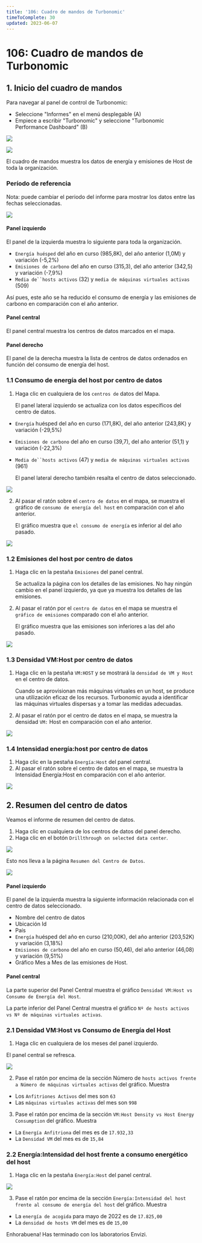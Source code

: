 ```yaml
---
title: '106: Cuadro de mandos de Turbonomic'
timeToComplete: 30
updated: 2023-06-07
---
```


# 106: Cuadro de mandos de Turbonomic

## 1. Inicio del cuadro de mandos

Para navegar al panel de control de Turbonomic:

*   Seleccione "Informes" en el menú desplegable (A)
*   Empiece a escribir "Turbonomic" y seleccione "Turbonomic Performance Dashboard" (B)

![](./images/106/turbo-dashboard.png)

![](./images/106/turbo-home.png)

El cuadro de mandos muestra los datos de energía y emisiones de Host de toda la organización.

### Período de referencia

Nota: puede cambiar el periodo del informe para mostrar los datos entre las fechas seleccionadas.

![](./images/106/turbo-reporting-period.png)

#### Panel izquierdo

El panel de la izquierda muestra lo siguiente para toda la organización.

*   `Energía huésped` del año en curso (985,8K), del año anterior (1,0M) y variación (-5,2%)
*   `Emisiones de carbono` del año en curso (315,3), del año anterior (342,5) y variación (-7,9%)
*   `Media de``hosts activos` (32) y `media de máquinas virtuales activas` (509)

Así pues, este año se ha reducido el consumo de energía y las emisiones de carbono en comparación con el año anterior.

#### Panel central

El panel central muestra los centros de datos marcados en el mapa.

#### Panel derecho

El panel de la derecha muestra la lista de centros de datos ordenados en función del consumo de energía del host.

### 1.1 Consumo de energía del host por centro de datos

1.  Haga clic en cualquiera de los `centros de` datos del Mapa.

    El panel lateral izquierdo se actualiza con los datos específicos del centro de datos.

*   `Energía` huésped del año en curso (171,8K), del año anterior (243,8K) y variación (-29,5%)

*   `Emisiones de carbono` del año en curso (39,7), del año anterior (51,1) y variación (-22,3%)

*   `Media de``hosts activos` (47) y `media de máquinas virtuales activas` (961)

    El panel lateral derecho también resalta el centro de datos seleccionado.

![](./images/106/turbo-host-consumption.png)

2.  Al pasar el ratón sobre el `centro de datos` en el mapa, se muestra el gráfico de `consumo de energía del host` en comparación con el año anterior.

    El gráfico muestra que `el consumo de energía` es inferior al del año pasado.

![](./images/106/turbo-energy-consumption.png)

### 1.2 Emisiones del host por centro de datos

1.  Haga clic en la pestaña `Emisiones` del panel central.

    Se actualiza la página con los detalles de las emisiones. No hay ningún cambio en el panel izquierdo, ya que ya muestra los detalles de las emisiones.

2.  Al pasar el ratón por el `centro de datos` en el mapa se muestra el `gráfico de emisiones` comparado con el año anterior.

    El gráfico muestra que las emisiones son inferiores a las del año pasado.

![](./images/106/turbo-dc-emissions.png)

### 1.3 Densidad VM:Host por centro de datos

1.  Haga clic en la pestaña `VM:HOST` y se mostrará la `densidad de VM y Host` en el centro de datos.

    Cuando se aprovisionan más máquinas virtuales en un host, se produce una utilización eficaz de los recursos. Turbonomic ayuda a identificar las máquinas virtuales dispersas y a tomar las medidas adecuadas.

2.  Al pasar el ratón por el centro de datos en el mapa, se muestra la densidad `VM:` Host en comparación con el año anterior.

![](./images/106/turbo-vm-host.png)

### 1.4 Intensidad energía:host por centro de datos

1.  Haga clic en la pestaña `Energía:Host` del panel central.
2.  Al pasar el ratón sobre el centro de datos en el mapa, se muestra la Intensidad Energía:Host en comparación con el año anterior.

![](./images/106/turbo-energy-host.png)

## 2. Resumen del centro de datos

Veamos el informe de resumen del centro de datos.

1.  Haga clic en cualquiera de los centros de datos del panel derecho.
2.  Haga clic en el botón `Drillthrough on selected data center`.

![](./images/106/turbo-dc-drilldown.png)

Esto nos lleva a la página `Resumen del Centro de Datos`.

![](./images/106/turbo-dc-details.png)

#### Panel izquierdo

El panel de la izquierda muestra la siguiente información relacionada con el centro de datos seleccionado.

*   Nombre del centro de datos
*   Ubicación Id
*   País
*   `Energía` huésped del año en curso (210,00K), del año anterior (203,52K) y variación (3,18%)
*   `Emisiones de carbono` del año en curso (50,46), del año anterior (46,08) y variación (9,51%)
*   Gráfico Mes a Mes de las emisiones de Host.

#### Panel central

La parte superior del Panel Central muestra el gráfico `Densidad VM:Host vs Consumo de Energía del Host`.

La parte inferior del Panel Central muestra el gráfico `Nº de hosts activos vs Nº de máquinas virtuales activas`.

### 2.1 Densidad VM:Host vs Consumo de Energía del Host

1.  Haga clic en cualquiera de los meses del panel izquierdo.

El panel central se refresca.

![](./images/106/turbo-dc-month.png)

2.  Pase el ratón por encima de la sección Número de `hosts activos frente a Número de máquinas virtuales activas` del gráfico. Muestra

*   Los `Anfitriones Activos` del mes son `63`
*   Las `máquinas virtuales activas` del mes son `998`

3.  Pase el ratón por encima de la sección `VM:Host Density vs Host Energy Consumption` del gráfico. Muestra

*   La `Energía Anfitriona` del mes es de `17.932,33`
*   La `Densidad VM` del mes es de `15,84`

### 2.2 Energía:Intensidad del host frente a consumo energético del host

1.  Haga clic en la pestaña `Energía:Host` del panel central.

![](./images/106/turbo-dc-energy-host.png)

3.  Pase el ratón por encima de la sección `Energía:Intensidad del host frente al consumo de energía del host` del gráfico. Muestra

*   La `energía de acogida` para mayo de 2022 es de `17.825,00`
*   La `densidad de hosts VM` del mes es de `15,00`

Enhorabuena! Has terminado con los laboratorios Envizi.
